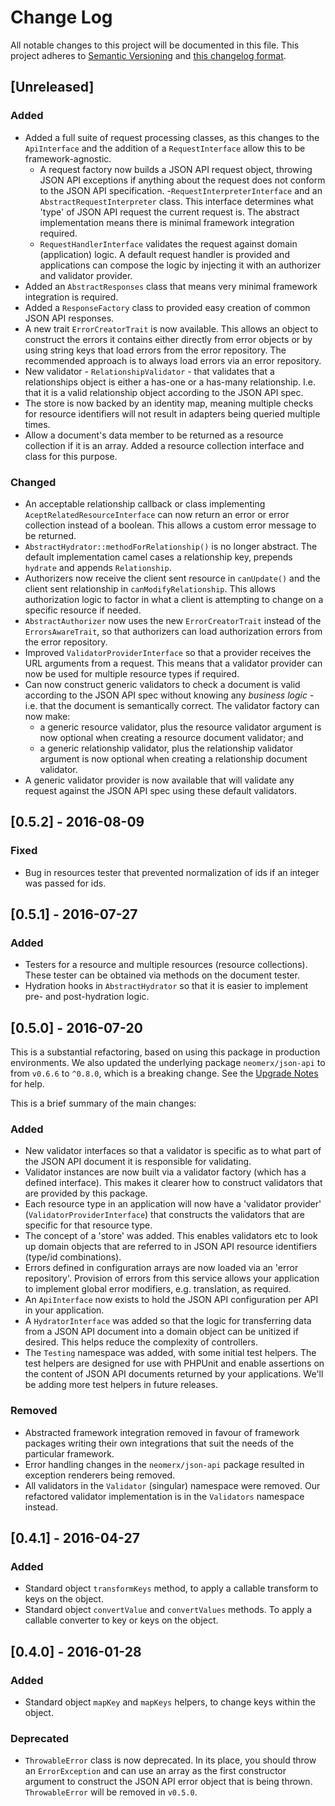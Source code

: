 # Change Log
All notable changes to this project will be documented in this file. This project adheres to
[Semantic Versioning](http://semver.org/) and [this changelog format](http://keepachangelog.com/).

## [Unreleased]

### Added
- Added a full suite of request processing classes, as this changes to the `ApiInterface` and the addition of a
 `RequestInterface` allow this to be framework-agnostic.
  - A request factory now builds a JSON API request object, throwing JSON API exceptions if anything about the 
   request does not conform to the JSON API specification.
  -`RequestInterpreterInterface` and an `AbstractRequestInterpreter` class. This interface determines what
  'type' of JSON API request the current request is. The abstract implementation means there is minimal framework 
  integration required.
  - `RequestHandlerInterface` validates the request against domain (application) logic. A default request handler is
  provided and applications can compose the logic by injecting it with an authorizer and validator provider.
- Added an `AbstractResponses` class that means very minimal framework integration is required.
- Added a `ResponseFactory` class to provided easy creation of common JSON API responses.
- A new trait `ErrorCreatorTrait` is now available. This allows an object to construct the errors it contains either
directly from error objects or by using string keys that load errors from the error repository. The recommended 
approach is to always load errors via an error repository.
- New validator - `RelationshipValidator` - that validates that a relationships object is either a has-one or a has-many
relationship. I.e. that it is a valid relationship object according to the JSON API spec.
- The store is now backed by an identity map, meaning multiple checks for resource identifiers will not result in
adapters being queried multiple times.
- Allow a document's data member to be returned as a resource collection if it is an array. Added a resource collection
interface and class for this purpose.

### Changed
- An acceptable relationship callback or class implementing `AceptRelatedResourceInterface` can now return
an error or error collection instead of a boolean. This allows a custom error message to be returned.
- `AbstractHydrator::methodForRelationship()` is no longer abstract. The default implementation camel cases a 
relationship key, prepends `hydrate` and appends `Relationship`.
- Authorizers now receive the client sent resource in `canUpdate()` and the client sent relationship in 
`canModifyRelationship`. This allows authorization logic to factor in what a client is attempting to change on a 
specific resource if needed.
- `AbstractAuthorizer` now uses the new `ErrorCreatorTrait` instead of the `ErrorsAwareTrait`, so that authorizers can
load authorization errors from the error repository.
- Improved `ValidatorProviderInterface` so that a provider receives the URL arguments from a request. This means that
a validator provider can now be used for multiple resource types if required.
- Can now construct generic validators to check a document is valid according to the JSON API spec without knowing
any *business logic* - i.e. that the document is semantically correct. The validator factory can now make:
  - a generic resource validator, plus the resource validator argument is now optional
  when creating a resource document validator; and
  - a generic relationship validator, plus the relationship validator argument is now optional when creating a 
  relationship document validator.
- A generic validator provider is now available that will validate any request against the JSON API spec using these
  default validators.

## [0.5.2] - 2016-08-09

### Fixed
- Bug in resources tester that prevented normalization of ids if an integer was passed for ids.

## [0.5.1] - 2016-07-27

### Added
- Testers for a resource and multiple resources (resource collections). These tester can be obtained via
methods on the document tester.
- Hydration hooks in `AbstractHydrator` so that it is easier to implement pre- and post-hydration logic.

## [0.5.0] - 2016-07-20

This is a substantial refactoring, based on using this package in production environments. We also updated 
the underlying package `neomerx/json-api` to from `v0.6.6` to `^0.8.0`, which is a breaking change.
See the [Upgrade Notes](UPGRADE.md) for help.

This is a brief summary of the main changes:

### Added
- New validator interfaces so that a validator is specific as to what part of the JSON API document it is responsible
for validating.
- Validator instances are now built via a validator factory (which has a defined interface). This makes it clearer how
to construct validators that are provided by this package.
- Each resource type in an application will now have a 'validator provider' (`ValidatorProviderInterface`) that 
constructs the validators that are specific for that resource type.
- The concept of a 'store' was added. This enables validators etc to look up domain objects that are referred to in
JSON API resource identifiers (type/id combinations).
- Errors defined in configuration arrays are now loaded via an 'error repository'. Provision of errors from this
service allows your application to implement global error modifiers, e.g. translation, as required.
- An `ApiInterface` now exists to hold the JSON API configuration per API in your application.
- A `HydratorInterface` was added so that the logic for transferring data from a JSON API document into a domain object
can be unitized if desired. This helps reduce the complexity of controllers.
- The `Testing` namespace was added, with some initial test helpers. The test helpers are designed for use with PHPUnit
and enable assertions on the content of JSON API documents returned by your applications. We'll be adding more test
helpers in future releases.

### Removed
- Abstracted framework integration removed in favour of framework packages writing their own integrations that
suit the needs of the particular framework. 
- Error handling changes in the `neomerx/json-api` package resulted in exception renderers being removed.
- All validators in the `Validator` (singular) namespace were removed. Our refactored validator implementation
is in the `Validators` namespace instead.

## [0.4.1] - 2016-04-27

### Added
- Standard object `transformKeys` method, to apply a callable transform to keys on the object.
- Standard object `convertValue` and `convertValues` methods. To apply a callable converter to key or keys
on the object.

## [0.4.0] - 2016-01-28

### Added
- Standard object `mapKey` and `mapKeys` helpers, to change keys within the object.

### Deprecated
- `ThrowableError` class is now deprecated. In its place, you should throw an `ErrorException` and can use an
array as the first constructor argument to construct the JSON API error object that is being thrown.
`ThrowableError` will be removed in `v0.5.0`.
